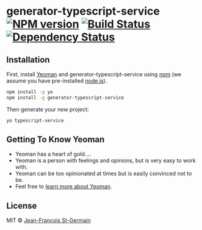 # generator-typescript-service [![NPM version][npm-image]][npm-url] [![Build Status][travis-image]][travis-url] [![Dependency Status][daviddm-image]][daviddm-url]
> 

## Installation

First, install [Yeoman](http://yeoman.io) and generator-typescript-service using [npm](https://www.npmjs.com/) (we assume you have pre-installed [node.js](https://nodejs.org/)).

```bash
npm install -g yo
npm install -g generator-typescript-service
```

Then generate your new project:

```bash
yo typescript-service
```

## Getting To Know Yeoman

 * Yeoman has a heart of gold....
 * Yeoman is a person with feelings and opinions, but is very easy to work with.
 * Yeoman can be too opinionated at times but is easily convinced not to be.
 * Feel free to [learn more about Yeoman](http://yeoman.io/).

## License

MIT © [Jean-François St-Germain]()


[npm-image]: https://badge.fury.io/js/generator-typescript-service.svg
[npm-url]: https://npmjs.org/package/generator-typescript-service
[travis-image]: https://travis-ci.org//generator-typescript-service.svg?branch=master
[travis-url]: https://travis-ci.org//generator-typescript-service
[daviddm-image]: https://david-dm.org//generator-typescript-service.svg?theme=shields.io
[daviddm-url]: https://david-dm.org//generator-typescript-service
